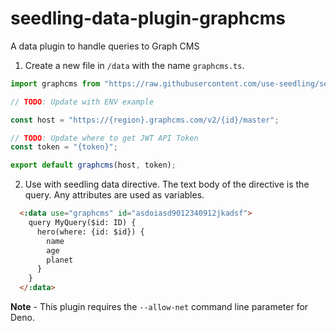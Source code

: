 # seedling-data-plugin-graphcms

A data plugin to handle queries to Graph CMS

1. Create a new file in `/data` with the name `graphcms.ts`.

```ts
import graphcms from "https://raw.githubusercontent.com/use-seedling/seedling-data-plugin-graphcms/master/mod.ts";

// TODO: Update with ENV example

const host = "https://{region}.graphcms.com/v2/{id}/master";

// TODO: Update where to get JWT API Token
const token = "{token}";

export default graphcms(host, token);
```

2. Use with seedling data directive. The text body of the directive is the query. Any attributes are used as variables.

```html
  <:data use="graphcms" id="asdoiasd9012340912jkadsf">
    query MyQuery($id: ID) {
      hero(where: {id: $id}) {
        name
        age
        planet
      }
    }
  </:data>
```

**Note** - This plugin requires the `--allow-net` command line parameter for Deno.
